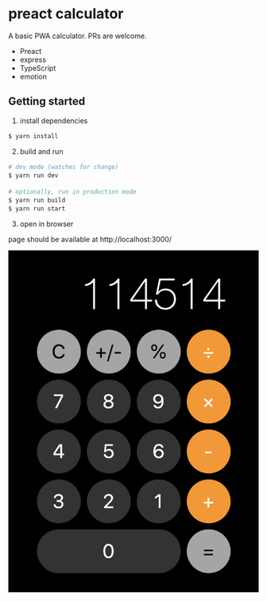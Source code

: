 # preact calculator

A basic PWA calculator.
PRs are welcome.

- Preact
- express
- TypeScript
- emotion

## Getting started
1. install dependencies

```sh
$ yarn install
```

2. build and run

```sh
# dev mode (watches for change)
$ yarn run dev

# optionally, run in production mode
$ yarn run build
$ yarn run start
```

3. open in browser

page should be available at http://localhost:3000/

![screenshot](./screenshot.png)
